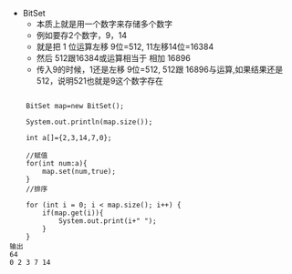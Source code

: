 - BitSet
    - 本质上就是用一个数字来存储多个数字
    - 例如要存2个数字，9，14
    - 就是把 1 位运算左移 9位=512, 11左移14位=16384
    - 然后 512跟16384或运算相当于 相加 16896
    - 传入9的时候，1还是左移 9位=512, 512跟 16896与运算,如果结果还是512，说明521也就是9这个数字存在

```

    BitSet map=new BitSet();

    System.out.println(map.size());

    int a[]={2,3,14,7,0};

    //赋值
    for(int num:a){
        map.set(num,true);
    }
    //排序

    for (int i = 0; i < map.size(); i++) {
        if(map.get(i)){
            System.out.print(i+" ");
        }
    }
输出
64
0 2 3 7 14
```
